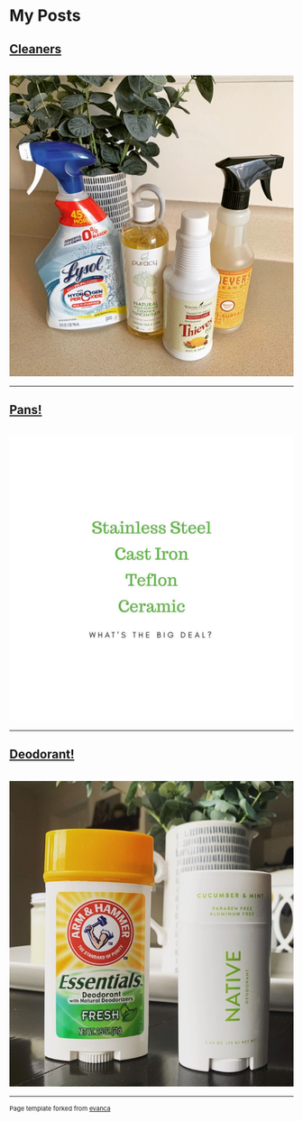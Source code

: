 # My Posts


## [Cleaners](/Cleaners)
<br>
<img src="images/2214453B-A419-44DD-B136-337C67ACCCB5.jpeg??raw=true"/>

---

## [Pans!](/Pans)
<br>
<img src="images/pans.jpg?raw=true"/>

---

## [Deodorant!](/Deodorant)
<br>
<img src="images/deodorant.png?raw=true"/>

---
<p style="font-size:11px">Page template forked from <a href="https://github.com/evanca/quick-portfolio">evanca</a></p>
<!-- Remove above link if you don't want to attibute -->

